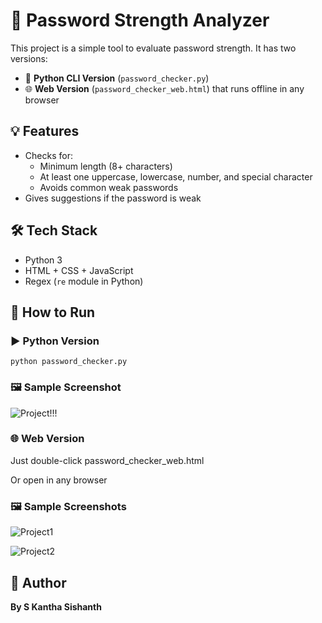 # 🔐 Password Strength Analyzer

This project is a simple tool to evaluate password strength. It has two versions:
- 🐍 **Python CLI Version** (`password_checker.py`)
- 🌐 **Web Version** (`password_checker_web.html`) that runs offline in any browser


## 💡 Features
- Checks for:
  - Minimum length (8+ characters)
  - At least one uppercase, lowercase, number, and special character
  - Avoids common weak passwords
- Gives suggestions if the password is weak


## 🛠 Tech Stack
- Python 3
- HTML + CSS + JavaScript
- Regex (`re` module in Python)


## 🧪 How to Run

### ▶️ Python Version
```
python password_checker.py
```

### 🖼️ Sample Screenshot

![Project!!!](https://github.com/user-attachments/assets/637bd0f3-f7a7-419c-b80a-933b28a8d4b4)

### 🌐 Web Version
Just double-click password_checker_web.html

Or open in any browser

### 🖼️ Sample Screenshots

![Project1](https://github.com/user-attachments/assets/727e1cd0-c3d4-4568-be61-8e4ffd228830)

![Project2](https://github.com/user-attachments/assets/7471eceb-0d8b-4949-bd86-333d49d501e4)

## 📧 Author

**By S Kantha Sishanth**
